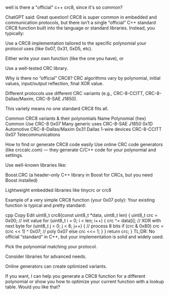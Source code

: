 well is there a "official" c++ crc8, since it's so common?


ChatGPT said:
Great question! CRC8 is super common in embedded and communication protocols, but there isn’t a single “official” C++ standard CRC8 function built into the language or standard libraries. Instead, you typically:

Use a CRC8 implementation tailored to the specific polynomial your protocol uses (like 0x07, 0x31, 0xD5, etc).

Either write your own function (like the one you have), or

Use a well-tested CRC library.

Why is there no “official” CRC8?
CRC algorithms vary by polynomial, initial values, input/output reflection, final XOR value.

Different protocols use different CRC variants (e.g., CRC-8-CCITT, CRC-8-Dallas/Maxim, CRC-8-SAE J1850).

This variety means no one standard CRC8 fits all.

Common CRC8 variants & their polynomials
Name	Polynomial (hex)	Common Use
CRC-8	0x07	Many generic uses
CRC-8-SAE J1850	0x1D	Automotive
CRC-8-Dallas/Maxim	0x31	Dallas 1-wire devices
CRC-8-CCITT	0x07	Telecommunications

How to find or generate CRC8 code easily
Use online CRC code generators (like crccalc.com) — they generate C/C++ code for your polynomial and settings.

Use well-known libraries like:

Boost.CRC (a header-only C++ library in Boost for CRCs, but you need Boost installed)

Lightweight embedded libraries like tinycrc or crc8

Example of a very simple CRC8 function (your 0x07 poly):
Your existing function is typical and pretty standard:

cpp
Copy
Edit
uint8_t crc8(const uint8_t *data, uint8_t len) {
    uint8_t crc = 0x00; // init value
    for (uint8_t i = 0; i < len; i++) {
        crc ^= data[i];  // XOR with next byte
        for (uint8_t j = 0; j < 8; j++) { // process 8 bits
            if (crc & 0x80)
                crc = (crc << 1) ^ 0x07;  // poly 0x07
            else
                crc <<= 1;
        }
    }
    return crc;
}
TL;DR:
No official “standard” in C++, but your implementation is solid and widely used.

Pick the polynomial matching your protocol.

Consider libraries for advanced needs.

Online generators can create optimized variants.

If you want, I can help you generate a CRC8 function for a different polynomial or show you how to optimize your current function with a lookup table. Would you like that?